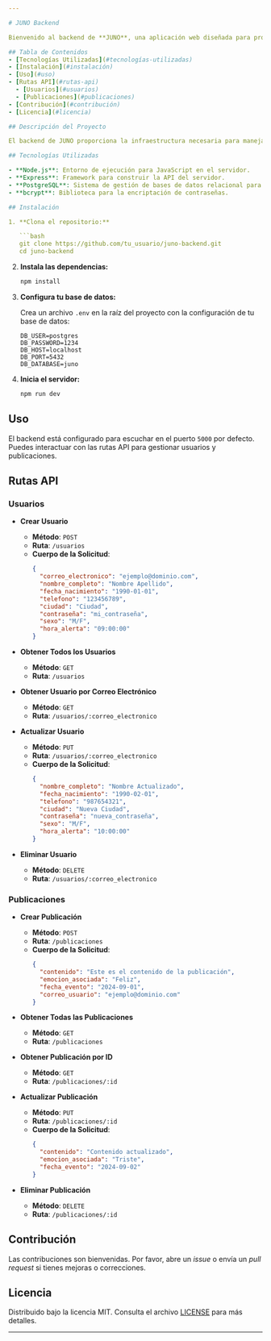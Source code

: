 ```yaml
---

# JUNO Backend

Bienvenido al backend de **JUNO**, una aplicación web diseñada para proporcionar apoyo emocional a través de un diario personal, un calendario para gestionar eventos, y funcionalidades para conectar con amigos y rastrear tu bienestar. Este backend está construido utilizando **Node.js**, **Express**, y **PostgreSQL**.

## Tabla de Contenidos
- [Tecnologías Utilizadas](#tecnologías-utilizadas)
- [Instalación](#instalación)
- [Uso](#uso)
- [Rutas API](#rutas-api)
  - [Usuarios](#usuarios)
  - [Publicaciones](#publicaciones)
- [Contribución](#contribución)
- [Licencia](#licencia)

## Descripción del Proyecto

El backend de JUNO proporciona la infraestructura necesaria para manejar usuarios, eventos, publicaciones y frases motivacionales. Permite la gestión de cuentas de usuario, autenticación segura con contraseñas encriptadas, y manipulación de datos relacionados con las emociones y actividades diarias de los usuarios.

## Tecnologías Utilizadas

- **Node.js**: Entorno de ejecución para JavaScript en el servidor.
- **Express**: Framework para construir la API del servidor.
- **PostgreSQL**: Sistema de gestión de bases de datos relacional para almacenar la información.
- **bcrypt**: Biblioteca para la encriptación de contraseñas.

## Instalación

1. **Clona el repositorio:**

   ```bash
   git clone https://github.com/tu_usuario/juno-backend.git
   cd juno-backend
   ```

2. **Instala las dependencias:**

   ```bash
   npm install
   ```

3. **Configura tu base de datos:**

   Crea un archivo `.env` en la raíz del proyecto con la configuración de tu base de datos:

   ```env
   DB_USER=postgres
   DB_PASSWORD=1234
   DB_HOST=localhost
   DB_PORT=5432
   DB_DATABASE=juno
   ```

4. **Inicia el servidor:**

   ```bash
   npm run dev
   ```

## Uso

El backend está configurado para escuchar en el puerto `5000` por defecto. Puedes interactuar con las rutas API para gestionar usuarios y publicaciones.

## Rutas API

### Usuarios

- **Crear Usuario**

  - **Método**: `POST`
  - **Ruta**: `/usuarios`
  - **Cuerpo de la Solicitud**:
    ```json
    {
      "correo_electronico": "ejemplo@dominio.com",
      "nombre_completo": "Nombre Apellido",
      "fecha_nacimiento": "1990-01-01",
      "telefono": "123456789",
      "ciudad": "Ciudad",
      "contraseña": "mi_contraseña",
      "sexo": "M/F",
      "hora_alerta": "09:00:00"
    }
    ```

- **Obtener Todos los Usuarios**

  - **Método**: `GET`
  - **Ruta**: `/usuarios`

- **Obtener Usuario por Correo Electrónico**

  - **Método**: `GET`
  - **Ruta**: `/usuarios/:correo_electronico`

- **Actualizar Usuario**

  - **Método**: `PUT`
  - **Ruta**: `/usuarios/:correo_electronico`
  - **Cuerpo de la Solicitud**:
    ```json
    {
      "nombre_completo": "Nombre Actualizado",
      "fecha_nacimiento": "1990-02-01",
      "telefono": "987654321",
      "ciudad": "Nueva Ciudad",
      "contraseña": "nueva_contraseña",
      "sexo": "M/F",
      "hora_alerta": "10:00:00"
    }
    ```

- **Eliminar Usuario**

  - **Método**: `DELETE`
  - **Ruta**: `/usuarios/:correo_electronico`

### Publicaciones

- **Crear Publicación**

  - **Método**: `POST`
  - **Ruta**: `/publicaciones`
  - **Cuerpo de la Solicitud**:
    ```json
    {
      "contenido": "Este es el contenido de la publicación",
      "emocion_asociada": "Feliz",
      "fecha_evento": "2024-09-01",
      "correo_usuario": "ejemplo@dominio.com"
    }
    ```

- **Obtener Todas las Publicaciones**

  - **Método**: `GET`
  - **Ruta**: `/publicaciones`

- **Obtener Publicación por ID**

  - **Método**: `GET`
  - **Ruta**: `/publicaciones/:id`

- **Actualizar Publicación**

  - **Método**: `PUT`
  - **Ruta**: `/publicaciones/:id`
  - **Cuerpo de la Solicitud**:
    ```json
    {
      "contenido": "Contenido actualizado",
      "emocion_asociada": "Triste",
      "fecha_evento": "2024-09-02"
    }
    ```

- **Eliminar Publicación**

  - **Método**: `DELETE`
  - **Ruta**: `/publicaciones/:id`

## Contribución

Las contribuciones son bienvenidas. Por favor, abre un *issue* o envía un *pull request* si tienes mejoras o correcciones.

## Licencia

Distribuido bajo la licencia MIT. Consulta el archivo [LICENSE](./LICENSE) para más detalles.

---
```

